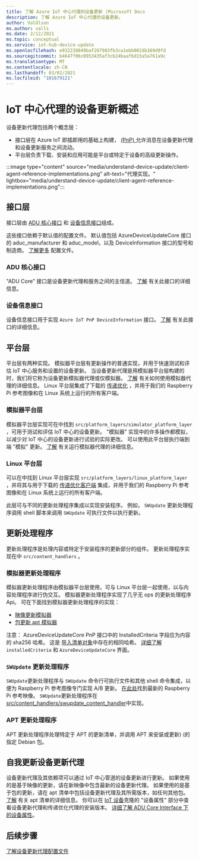 ```yaml
---
title: 了解 Azure IoT 中心代理的设备更新 |Microsoft Docs
description: 了解 Azure IoT 中心代理的设备更新。
author: ValOlson
ms.author: valls
ms.date: 2/12/2021
ms.topic: conceptual
ms.service: iot-hub-device-update
ms.openlocfilehash: e932238849baf267983fb3ca1ebb082db169d9fd
ms.sourcegitcommit: b4647f06c0953435af3cb24baaf6d15a5a761a9c
ms.translationtype: MT
ms.contentlocale: zh-CN
ms.lasthandoff: 03/02/2021
ms.locfileid: "101679121"
---
```

# <a name="device-update-for-iot-hub-agent-overview"></a>IoT 中心代理的设备更新概述

设备更新代理包括两个概念层：

* 接口层在 Azure IoT 即插即用的基础上构建， [ (PnP) ](https://docs.microsoft.com/azure/iot-pnp/overview-iot-plug-and-play) 允许消息在设备更新代理和设备更新服务之间流动。
* 平台层负责下载、安装和应用可能是平台或特定于设备的高级更新操作。

:::image type="content" source="media/understand-device-update/client-agent-reference-implementations.png" alt-text="代理实现。" lightbox="media/understand-device-update/client-agent-reference-implementations.png":::

## <a name="the-interface-layer"></a>接口层

接口层由 [ADU 核心接口](https://github.com/Azure/iot-hub-device-update/tree/main/src/agent/adu_core_interface) 和 [设备信息接口](https://github.com/Azure/iot-hub-device-update/tree/main/src/agent/device_info_interface)组成。

这些接口依赖于默认值的配置文件。 默认值包括 AzureDeviceUpdateCore 接口的 aduc_manufacturer 和 aduc_model，以及 DeviceInformation 接口的型号和制造商。 [了解更多](device-update-configuration-file.md) 配置文件。

### <a name="adu-core-interface"></a>ADU 核心接口

"ADU Core" 接口是设备更新代理和服务之间的主信道。 [了解](device-update-plug-and-play.md#adu-core-interface) 有关此接口的详细信息。

### <a name="device-information-interface"></a>设备信息接口

设备信息接口用于实现 `Azure IoT PnP DeviceInformation` 接口。 [了解](device-update-plug-and-play.md#device-information-interface) 有关此接口的详细信息。

## <a name="the-platform-layer"></a>平台层

平台层有两种实现。 模拟器平台层有更新操作的普通实现，并用于快速测试和评估 IoT 中心服务和设置的设备更新。 当设备更新代理是用模拟器平台层构建的时，我们将它称为设备更新模拟器代理或仅模拟器。 [了解](https://github.com/Azure/iot-hub-device-update/blob/main/docs/agent-reference/how-to-run-agent.md) 有关如何使用模拟器代理的详细信息。 Linux 平台层集成了下载的 [传递优化](https://github.com/microsoft/do-client) ，并用于我们的 Raspberry Pi 参考图像和在 Linux 系统上运行的所有客户端。

### <a name="simulator-platform-layer"></a>模拟器平台层

模拟器平台层实现可在中找到 `src/platform_layers/simulator_platform_layer` ，可用于测试和评估 IoT 中心的设备更新。  "模拟器" 实现中的许多操作都模拟，以减少对 IoT 中心的设备更新进行试验的实际更改。  可以使用此平台层执行端到端 "模拟" 更新。 [了解](https://github.com/Azure/iot-hub-device-update/blob/main/docs/agent-reference/how-to-run-agent.md) 有关运行模拟器代理的详细信息。

### <a name="linux-platform-layer"></a>Linux 平台层

可以在中找到 Linux 平台层实现 `src/platform_layers/linux_platform_layer` ，并将其与用于下载的 [传递优化客户端](https://github.com/microsoft/do-client/releases) 集成，并用于我们的 Raspberry Pi 参考图像和在 Linux 系统上运行的所有客户端。

此层可与不同的更新处理程序集成以实现安装程序。 例如， `SWUpdate` 更新处理程序调用 shell 脚本来调用 `SWUpdate` 可执行文件以执行更新。

## <a name="update-handlers"></a>更新处理程序

更新处理程序是处理内容或特定于安装程序的更新部分的组件。 更新处理程序实现在中 `src/content_handlers` 。

### <a name="simulator-update-handler"></a>模拟器更新处理程序

模拟器更新处理程序由模拟器平台层使用，可与 Linux 平台层一起使用，以与内容处理程序进行伪交互。 模拟器更新处理程序实现了几乎无 ops 的更新处理程序 Api。 可在下面找到模拟器更新处理程序的实现：
* [映像更新模拟器](https://github.com/Azure/iot-hub-device-update/blob/main/src/content_handlers/swupdate_handler/inc/aduc/swupdate_simulator_handler.hpp)
* [包更新 apt 模拟器](https://github.com/Azure/iot-hub-device-update/blob/main/src/content_handlers/apt_handler/inc/aduc/apt_simulator_handler.hpp)

注意： AzureDeviceUpdateCore PnP 接口中的 InstalledCriteria 字段应为内容的 sha256 哈希。 这是 [导入清单对象](import-update.md#create-device-update-import-manifest)中存在的相同哈希。 [详细了解](device-update-plug-and-play.md) `installedCriteria` 和 `AzureDeviceUpdateCore` 界面。

### <a name="swupdate-update-handler"></a>`SWUpdate` 更新处理程序

`SWUpdate`更新处理程序与 `SWUpdate` 命令行可执行文件和其他 shell 命令集成，以便为 Raspberry Pi 参考图像专门实现 A/B 更新。 [在此处](https://github.com/Azure/iot-hub-device-update/releases)找到最新的 Raspberry Pi 参考映像。 `SWUpdate`更新处理程序在[src/content_handlers/swupdate_content_handler](https://github.com/Azure/iot-hub-device-update/tree/main/src/content_handlers/swupdate_handler)中实现。

### <a name="apt-update-handler"></a>APT 更新处理程序

APT 更新处理程序处理特定于 APT 的更新清单，并调用 APT 来安装或更新)  (的指定 Debian 包。

## <a name="self-update-device-update-agent"></a>自我更新设备更新代理

设备更新代理及其依赖项可以通过 IoT 中心管道的设备更新进行更新。 如果使用的是基于映像的更新，请在新映像中包含最新的设备更新代理。 如果使用的是基于包的更新，请在 apt 清单中包括设备更新代理及其所需版本，如任何其他包。 [了解](device-update-apt-manifest.md) 有关 apt 清单的详细信息。 你可以在 [IoT 设备](https://docs.microsoft.com/azure/iot-hub/iot-hub-devguide-device-twins)克隆的 "设备属性" 部分中查看设备更新代理和传递优化代理的安装版本。 [详细了解 ADU Core Interface 下的设备属性](device-update-plug-and-play.md#device-properties)。

## <a name="next-steps"></a>后续步骤
[了解设备更新代理配置文件](device-update-configuration-file.md)

